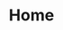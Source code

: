 ---
  type: "home"
  title: "Home"
  bubbles:
    - "Decentralized"
    - "protection"
    - "exploit"
  landingImage: "sherlock.jpeg"
---